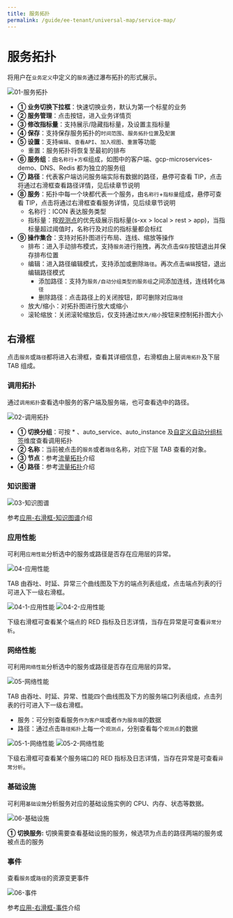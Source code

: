 ```yaml
---
title: 服务拓扑
permalink: /guide/ee-tenant/universal-map/service-map/
---
```


# 服务拓扑

将用户在`业务定义`中定义的`服务`通过瀑布拓扑的形式展示。

![01-服务拓扑](https://yunshan-guangzhou.oss-cn-beijing.aliyuncs.com/pub/pic/202405166645a9bb16811.png)

- **① 业务切换下拉框**：快速切换业务，默认为第一个标星的业务
- **② 服务管理**：点击按钮，进入业务详情页
- **③ 修改指标量**：支持展示/隐藏指标量，及设置主指标量
- **④ 保存**：支持保存服务拓扑的`时间范围`、`服务拓扑位置`及`配置`
- **⑤ 设置**：支持`编辑`、`查看API`、`加入视图`、`重置`等功能 
  - 重置：服务拓扑将恢复至最初的排布
- **⑥ 服务组**：由`名称行`+`方框`组成，如图中的客户端、gcp-microservices-demo、DNS、Redis 都为独立的服务组
- **⑦ 路径**：代表客户端访问服务端实际有数据的路径，悬停可查看 TIP，点击将通过右滑框查看路径详情，见后续章节说明
- **⑧ 服务**：拓扑中每一个块都代表一个服务，由`名称行`+`指标量`组成，悬停可查看 TIP，点击将通过右滑框查看服务详情，见后续章节说明
  - 名称行：ICON 表达服务类型
  - 指标量：按[观测点](../../../features/universal-map/auto-metrics)的优先级展示指标量(s-xx > local > rest > app)，当指标量超过阈值时，名称行及对应的指标量都会标红
- **⑨ 操作集合**：支持对拓扑图进行布局、连线、缩放等操作
  - 排布：进入手动排布模式，支持`服务`进行拖拽，再次点击`保存`按钮退出并保存排布位置
  - 编辑：进入路径编辑模式，支持添加或删除`路径`。再次点击`编辑`按钮，退出编辑路径模式
    - 添加路径：支持为`服务/自动分组类型的服务组`之间添加连线，连线转化`路径`
    - 删除路径：点击路径上的关闭按钮，即可删除对应`路径` 
  - 放大/缩小：对拓扑图进行放大或缩小
  - 滚轮缩放：关闭滚轮缩放后，仅支持通过`放大/缩小`按钮来控制拓扑图大小

## 右滑框

点击`服务`或`路径`都将进入右滑框，查看其详细信息，右滑框由上层`调用拓扑`及下层 TAB 组成。

### 调用拓扑

通过`调用拓扑`查看选中服务的客户端及服务端，也可查看选中的路径。

![02-调用拓扑](https://yunshan-guangzhou.oss-cn-beijing.aliyuncs.com/pub/pic/202405166645a9aa20975.png)

- **① 切换分组**：可按 * 、auto_service、auto_instance 及[自定义自动分组标签](../../../features/auto-tagging/custom-tags)维度查看调用拓扑
- **② 名称**：当前被点击的`服务`或者`路径`名称，对应下层 TAB 查看的对象。
- **③ 节点**：参考[流量拓扑](../dashboard/panel/topology/)介绍
- **④ 路径**：参考[流量拓扑](../dashboard/panel/topology/)介绍

### 知识图谱

![03-知识图谱](https://yunshan-guangzhou.oss-cn-beijing.aliyuncs.com/pub/pic/202310196530f3f435c6d.png)

参考[应用-右滑框-知识图谱](../application/right-sliding-box/)介绍

### 应用性能

可利用`应用性能`分析选中的服务或路径是否存在应用层的异常。

![04-应用性能](https://yunshan-guangzhou.oss-cn-beijing.aliyuncs.com/pub/pic/202310196530f3f6ac6b5.png)

TAB 由吞吐、时延、异常三个曲线图及下方的端点列表组成，点击端点列表的行可进入下一级右滑框。

![04-1-应用性能](https://yunshan-guangzhou.oss-cn-beijing.aliyuncs.com/pub/pic/202310196530f3f764e5d.png)
![04-2-应用性能](https://yunshan-guangzhou.oss-cn-beijing.aliyuncs.com/pub/pic/202310196530f3f799476.png)

下级右滑框可查看某个端点的 RED 指标及日志详情，当存在异常是可查看`异常分析`。


### 网络性能

可利用`网络性能`分析选中的服务或路径是否存在应用层的异常。

![05-网络性能](https://yunshan-guangzhou.oss-cn-beijing.aliyuncs.com/pub/pic/202310196530f3f9625df.png)

TAB 由吞吐、时延、异常、性能四个曲线图及下方的服务端口列表组成，点击列表的行可进入下一级右滑框。
- 服务：可分别查看服务`作为客户端`或者`作为服务端`的数据
- 路径：通过点击`路径拓扑`上每一个`观测点`，分别查看每个`观测点`的数据

![05-1-网络性能](https://yunshan-guangzhou.oss-cn-beijing.aliyuncs.com/pub/pic/202310196530f3f9c515d.png)
![05-2-网络性能](https://yunshan-guangzhou.oss-cn-beijing.aliyuncs.com/pub/pic/202310196530f3fd02700.png)

下级右滑框可查看某个服务端口的 RED 指标及日志详情，当存在异常是可查看`异常分析`。

### 基础设施

可利用`基础设施`分析服务对应的基础设施实例的 CPU、内存、状态等数据。

![06-基础设施](https://yunshan-guangzhou.oss-cn-beijing.aliyuncs.com/pub/pic/202405166645a9ae67608.png)

**① 切换服务:** 切换需要查看基础设施的服务，候选项为点击的路径两端的服务或被点击的服务

### 事件

查看`服务`或`路径`的资源变更事件

![06-事件](https://yunshan-guangzhou.oss-cn-beijing.aliyuncs.com/pub/pic/202310196530f3fcdb8b4.png)

参考[应用-右滑框-事件](../application/right-sliding-box/)介绍